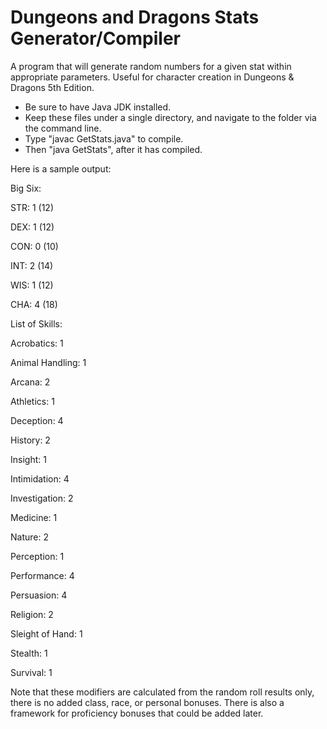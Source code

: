 # Dungeons and Dragons Stats Generator/Compiler
A program that will generate random numbers for a given stat within appropriate parameters.
Useful for character creation in Dungeons & Dragons 5th Edition.

- Be sure to have Java JDK installed.
- Keep these files under a single directory, and navigate to the folder via the command line.
- Type "javac GetStats.java" to compile.
- Then "java GetStats", after it has compiled.

Here is a sample output:
  
  Big Six:
  
  STR: 1 (12)
  
  DEX: 1 (12)
  
  CON: 0 (10)
  
  INT: 2 (14)
  
  WIS: 1 (12)
  
  CHA: 4 (18)
  
  
  
  List of Skills:
  
  Acrobatics: 1
  
  Animal Handling: 1
  
  Arcana: 2
  
  Athletics: 1
  
  Deception: 4
  
  History: 2
  
  Insight: 1
  
  Intimidation: 4
  
  Investigation: 2
  
  Medicine: 1
  
  Nature: 2
  
  Perception: 1
  
  Performance: 4
  
  Persuasion: 4
  
  Religion: 2
  
  Sleight of Hand: 1
  
  Stealth: 1
  
  Survival: 1
  

Note that these modifiers are calculated from the random roll results only, there is no added class, race, or personal bonuses.
There is also a framework for proficiency bonuses that could be added later.
